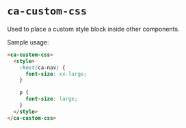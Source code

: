 # `ca-custom-css`

Used to place a custom style block inside other components.

Sample usage:

```html
<ca-custom-css>
  <style>
    :host(ca-nav) {
      font-size: xx-large;
    }

    p {
      font-size: large;
    }
  </style>
</ca-custom-css>
```

